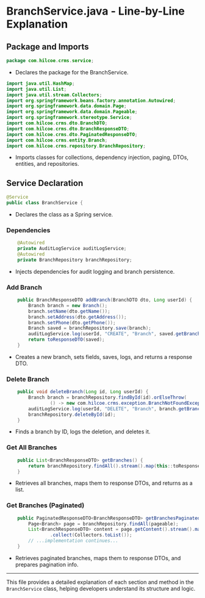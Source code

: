 # BranchService.java - Line-by-Line Explanation

## Package and Imports
```java
package com.hilcoe.crms.service;
```
- Declares the package for the BranchService.

```java
import java.util.HashMap;
import java.util.List;
import java.util.stream.Collectors;
import org.springframework.beans.factory.annotation.Autowired;
import org.springframework.data.domain.Page;
import org.springframework.data.domain.Pageable;
import org.springframework.stereotype.Service;
import com.hilcoe.crms.dto.BranchDTO;
import com.hilcoe.crms.dto.BranchResponseDTO;
import com.hilcoe.crms.dto.PaginatedResponseDTO;
import com.hilcoe.crms.entity.Branch;
import com.hilcoe.crms.repository.BranchRepository;
```
- Imports classes for collections, dependency injection, paging, DTOs, entities, and repositories.

## Service Declaration
```java
@Service
public class BranchService {
```
- Declares the class as a Spring service.

### Dependencies
```java
    @Autowired
    private AuditLogService auditLogService;
    @Autowired
    private BranchRepository branchRepository;
```
- Injects dependencies for audit logging and branch persistence.

### Add Branch
```java
    public BranchResponseDTO addBranch(BranchDTO dto, Long userId) {
        Branch branch = new Branch();
        branch.setName(dto.getName());
        branch.setAddress(dto.getAddress());
        branch.setPhone(dto.getPhone());
        Branch saved = branchRepository.save(branch);
        auditLogService.log(userId, "CREATE", "Branch", saved.getBranchId(), saved);
        return toResponseDTO(saved);
    }
```
- Creates a new branch, sets fields, saves, logs, and returns a response DTO.

### Delete Branch
```java
    public void deleteBranch(Long id, Long userId) {
        Branch branch = branchRepository.findById(id).orElseThrow(
                () -> new com.hilcoe.crms.exception.BranchNotFoundException("Branch not found with id: " + id));
        auditLogService.log(userId, "DELETE", "Branch", branch.getBranchId(), branch);
        branchRepository.deleteById(id);
    }
```
- Finds a branch by ID, logs the deletion, and deletes it.

### Get All Branches
```java
    public List<BranchResponseDTO> getBranches() {
        return branchRepository.findAll().stream().map(this::toResponseDTO).collect(Collectors.toList());
    }
```
- Retrieves all branches, maps them to response DTOs, and returns as a list.

### Get Branches (Paginated)
```java
    public PaginatedResponseDTO<BranchResponseDTO> getBranchesPaginated(Pageable pageable) {
        Page<Branch> page = branchRepository.findAll(pageable);
        List<BranchResponseDTO> content = page.getContent().stream().map(this::toResponseDTO)
                .collect(Collectors.toList());
        // ...implementation continues...
    }
```
- Retrieves paginated branches, maps them to response DTOs, and prepares pagination info.

---

This file provides a detailed explanation of each section and method in the `BranchService` class, helping developers understand its structure and logic.
